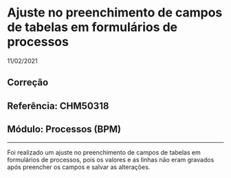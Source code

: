 # Ajuste no preenchimento de campos de tabelas em formulários de processos
11/02/2021
## Correção
## Referência: CHM50318
## Módulo: Processos (BPM)
***

Foi realizado um ajuste no preenchimento de campos de tabelas em formulários de processos, pois os valores e as linhas não eram gravados após preencher os campos e salvar as alterações.
